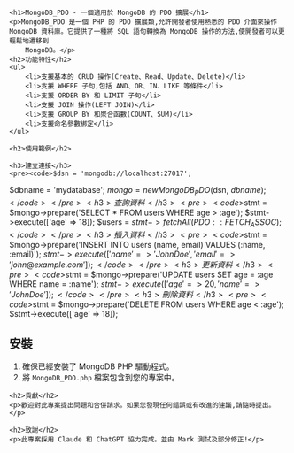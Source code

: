     <h1>MongoDB_PDO - 一個適用於 MongoDB 的 PDO 擴展</h1>
    <p>MongoDB_PDO 是一個 PHP 的 PDO 擴展類,允許開發者使用熟悉的 PDO 介面來操作 MongoDB 資料庫。它提供了一種將 SQL 語句轉換為 MongoDB 操作的方法,使開發者可以更輕鬆地遷移到
        MongoDB。</p>
    <h2>功能特性</h2>
    <ul>
        <li>支援基本的 CRUD 操作(Create、Read、Update、Delete)</li>
        <li>支援 WHERE 子句,包括 AND、OR、IN、LIKE 等條件</li>
        <li>支援 ORDER BY 和 LIMIT 子句</li>
        <li>支援 JOIN 操作(LEFT JOIN)</li>
        <li>支援 GROUP BY 和聚合函數(COUNT、SUM)</li>
        <li>支援命名參數綁定</li>
    </ul>

    <h2>使用範例</h2>

    <h3>建立連接</h3>
    <pre><code>$dsn = 'mongodb://localhost:27017';
$dbname = 'mydatabase';
$mongo = new MongoDB_PDO($dsn, $dbname);</code></pre>
    <h3>查詢資料</h3>
    <pre><code>$stmt = $mongo->prepare('SELECT * FROM users WHERE age > :age');
$stmt->execute(['age' => 18]);
$users = $stmt->fetchAll(PDO::FETCH_ASSOC);</code></pre>
    <h3>插入資料</h3>
    <pre><code>$stmt = $mongo->prepare('INSERT INTO users (name, email) VALUES (:name, :email)');
$stmt->execute(['name' => 'John Doe', 'email' => 'john@example.com']);</code></pre>
    <h3>更新資料</h3>
    <pre><code>$stmt = $mongo->prepare('UPDATE users SET age = :age WHERE name = :name');
$stmt->execute(['age' => 20, 'name' => 'John Doe']);</code></pre>
    <h3>刪除資料</h3>
    <pre><code>$stmt = $mongo->prepare('DELETE FROM users WHERE age < :age');
$stmt->execute(['age' => 18]);</code></pre>
    <h2>安裝</h2>
    <ol>
        <li>確保已經安裝了 MongoDB PHP 驅動程式。</li>
        <li>將 <code>MongoDB_PDO.php</code> 檔案包含到您的專案中。</li>
    </ol>

    <h2>貢獻</h2>
    <p>歡迎對此專案提出問題和合併請求。如果您發現任何錯誤或有改進的建議,請隨時提出。</p>

    <h2>致謝</h2>
    <p>此專案採用 Claude 和 ChatGPT 協力完成。並由 Mark 測試及部分修正!</p>
